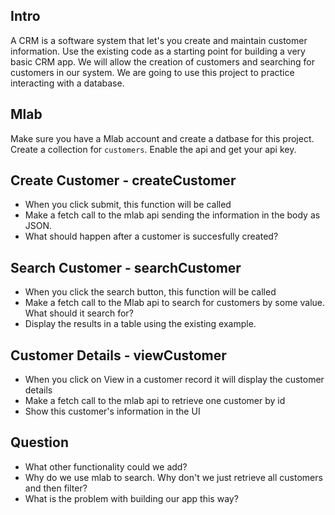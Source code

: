 ## Intro
 A CRM is a software system that let's you create and maintain customer information. Use the existing code as a starting point for building a very basic CRM app. We will allow the creation of customers and searching for customers in our system. We are going to use this project to practice interacting with a database.


## Mlab
Make sure you have a Mlab account and create a datbase for this project. Create a collection for `customers`. Enable the api and get your api key.

## Create Customer - createCustomer
* When you click submit, this function will be called
* Make a fetch call to the mlab api sending the information in the body as JSON.
* What should happen after a customer is succesfully created?

## Search Customer - searchCustomer
* When you click the search button, this function will be called
* Make a fetch call to the Mlab api to search for customers by some value. What should it search for?
* Display the results in a table using the existing example.

## Customer Details - viewCustomer
* When you click on View in a customer record it will display the customer details
* Make a fetch call to the mlab api to retrieve one customer by id
* Show this customer's information in the UI

## Question
* What other functionality could we add?
* Why do we use mlab to search. Why don't we just retrieve all customers and then filter?
* What is the problem with building our app this way?
